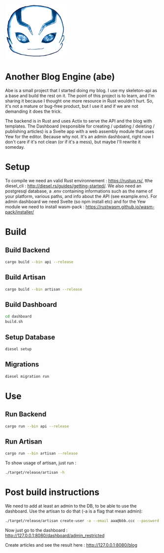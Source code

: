 <img src="https://raw.githubusercontent.com/aldebaranzbradaradjan/abe/master/public/images/abe.webp" alt="drawing" width="200"/>

# Another Blog Engine (abe)

Abe is a small project that I started doing my blog. I use my skeleton-api as a base and build the rest on it.
The point of this project is to learn, and I'm sharing it because I thought one more resource in Rust wouldn't hurt.
So, it's not a mature or bug-free product, but I use it and if we are not demanding it does the trick.

The backend is in Rust and uses Actix to serve the API and the blog with templates.
The Dashboard (responsible for creating / updating / deleting / publishing articles) is a Svelte app with a web assembly module that uses Yew for the editor.
Because why not. It's an admin dashboard, right now I don't care if it's not clean (or if it's a mess), but maybe I'll rewrite it someday.

# Setup
To compile we need an valid Rust environnement : https://rustup.rs/, tthe diesel_cli : http://diesel.rs/guides/getting-started/.
We also need an postgresql database, a .env containing informations such as the name of your platform, various paths, and info about the API (see example.env).
For admin dashboard we need Svelte (so npm install etc) and for the Yew module we need to install wasm-pack : https://rustwasm.github.io/wasm-pack/installer/

# Build
## Build Backend
```bash
cargo build --bin api --release
```
## Build Artisan
```bash
cargo build --bin artisan --release
```
## Build Dashboard
```bash
cd dashboard
build.sh
```
## Setup Database
```bash
diesel setup
```
## Migrations
```bash
diesel migration run
```

# Use
## Run Backend
```bash
cargo run --bin api --release
```
## Run Artisan
```bash
cargo run --bin artisan --release
```
To show usage of artisan, just run :
```bash
./target/release/artisan -h
```

# Post build instructions
We need to add at least an admin to the DB, to be able to use the dashboard. Use the artisan to do that (-a is a flag that mean admin):
```bash
./target/release/artisan create-user -a --email aaa@bbb.ccc --password 123456
```

Now just go to the dashboard : http://127.0.0.1:8080/dashboard/admin_restricted

Create articles and see the result here : http://127.0.0.1:8080/blog

